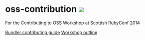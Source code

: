 # oss-contribution <a href="http://travis-ci.org/indirect/oss-contribution"><img src="https://api.travis-ci.org/indirect/oss-contribution.svg"></a>

For the Contributing to OSS Workshop at Scottish RubyConf 2014 

[Bundler contributing guide](https://github.com/bundler/bundler/blob/master/CONTRIBUTING.md)
[Workshop outline](https://docs.google.com/document/d/1k2i4bwSfdRpCQ8x78G_b7av8vCrGzpveq6W0VAQFaeI/edit?usp=sharing)

